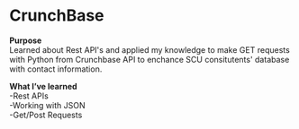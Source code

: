 # CrunchBase

**Purpose** <br/>
Learned about Rest API's and applied my knowledge to make GET requests with Python from Crunchbase API to enchance SCU consitutents' database with contact information. <br/>



**What I’ve learned** <br/>
-Rest APIs <br/>
-Working with JSON</br>
-Get/Post Requests  </br>



